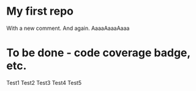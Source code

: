 My first repo
=====
With a new comment.
And again.
AaaaAaaaAaaa
# To be done - code coverage badge, etc.
Test1
Test2
Test3
Test4
Test5
